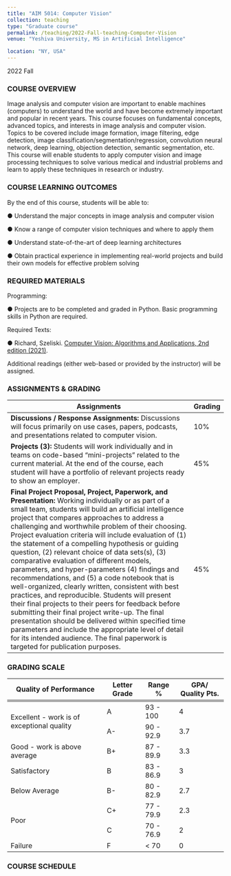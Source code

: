 ```yaml
---
title: "AIM 5014: Computer Vision"
collection: teaching
type: "Graduate course"
permalink: /teaching/2022-Fall-teaching-Computer-Vision
venue: "Yeshiva University, MS in Artificial Intelligence"

location: "NY, USA"
---
```


2022 Fall
<!-- date: 2022-08-29 -->


### COURSE OVERVIEW 


Image analysis and computer vision are important to enable machines (computers) to understand the world and have become extremely important and popular in recent years. This course focuses on fundamental concepts, advanced topics, and interests in image analysis and computer vision. Topics to be covered include image formation, image filtering, edge detection, image classification/segmentation/regression, convolution neural network, deep learning, objection detection, semantic segmentation, etc. This course will enable students to apply computer vision and image processing techniques to solve various medical and industrial problems and learn to apply these techniques in research or industry.


### COURSE LEARNING OUTCOMES

By the end of this course, students will be able to:

●	Understand the major concepts in image analysis and computer vision 

●	Know a range of computer vision techniques and where to apply them

●	Understand state-of-the-art of deep learning architectures

●	Obtain practical experience in implementing real-world projects and build their own models for effective problem solving



### REQUIRED MATERIALS


Programming: 

●	Projects are to be completed and graded in Python. Basic programming skills in Python are required.

Required Texts:

●	Richard, Szeliski. [Computer Vision: Algorithms and Applications, 2nd edition (2021)](https://szeliski.org/Book/).


Additional readings (either web-based or provided by the instructor) will be assigned.


### ASSIGNMENTS & GRADING


| Assignments           |                           Grading                                   |
| --------         |------------------------------------------------------------ |
| <b> Discussions / Response Assignments: </b> Discussions will focus primarily on use cases, papers, podcasts, and presentations related to computer vision. | 10%|
| <b> Projects (3): </b> Students will work individually and in teams on code-based “mini-projects” related to the current material. At the end of the course, each student will have a portfolio of relevant projects ready to show an employer. |45%                        |
| <b> Final Project Proposal, Project, Paperwork, and Presentation: </b> Working individually or as part of a small team, students will build an artificial intelligence project that compares approaches to address a challenging and worthwhile problem of their choosing.  Project evaluation criteria will include evaluation of (1) the statement of a compelling hypothesis or guiding question, (2) relevant choice of data sets(s), (3) comparative evaluation of different models, parameters, and hyper-parameters (4) findings and recommendations, and (5) a code notebook that is well-organized, clearly written, consistent with best practices, and reproducible. Students will present their final projects to their peers for feedback before submitting their final project write-up.  The final presentation should be delivered within specified time parameters and include the appropriate level of detail for its intended audience. The final paperwork is targeted for publication purposes. |45% |



### GRADING SCALE

<!-- 
| Quality of Performance| Letter Grade | Range % | GPA/ Quality Pts. |
|:--------|:-------:|--------:|--------:|
|/3. spans 3 rows | A   | 93 - 100   | 4.0       |
| ^^| A-  | 90 - 92.9  | 3.7     |
| cell1   | B+  | 87 - 89.9  | 3.3     |
| cell4   | B   | 83 - 86.9  | 3.0       |
| Foot1   | B-  | 80 - 82.9  | 2.7     |
| cell1   | C+  | 77 - 79.9  | 2.3     |
| cell4   | C   | 70 - 76.9  | 2.0       |
| Foot1   | F   | < 70       | 0.0       | -->

<table class="center">
  <tr>
    <th>Quality of Performance</th>
    <th>Letter Grade</th>
    <th>Range % </th>
    <th>GPA/ Quality Pts.</th>
  </tr>
  <tr style="background: #aaa;">
    <td colspan="4"></td>
  </tr>
  <tr>
    <td rowspan="2">Excellent - work is of exceptional quality</td>
    <td>A</td>
    <td>93 - 100</td>
    <td>4</td>
  </tr>
  <tr>
    <td> A- </td>
    <td>90 - 92.9</td>
    <td>3.7</td>
  </tr>
  <tr>
    <td> Good - work is above average </td>
    <td>B+ </td>
    <td>87 - 89.9</td>
    <td>3.3</td>
  </tr>
  <tr>
    <td> Satisfactory</td>
    <td>B  </td>
    <td>83 - 86.9 </td>
    <td>3</td>
  </tr>
  <tr>
    <td> Below Average</td>
    <td>B-		</td>
    <td>80 - 82.9</td>
    <td>2.7</td>
  </tr>
  <tr>
    <td rowspan="2">Poor</td>
    <td>C+</td>
    <td>77 - 79.9</td>
    <td>2.3</td>
  </tr>
  <tr>
    <td>C</td>
    <td>70 - 76.9</td>
    <td> 2</td>
  </tr>  
  <tr>
    <td> Failure </td>
    <td>F	 </td>
    <td>< 70</td>
    <td>0</td>
  </tr>
</table>



### COURSE SCHEDULE



